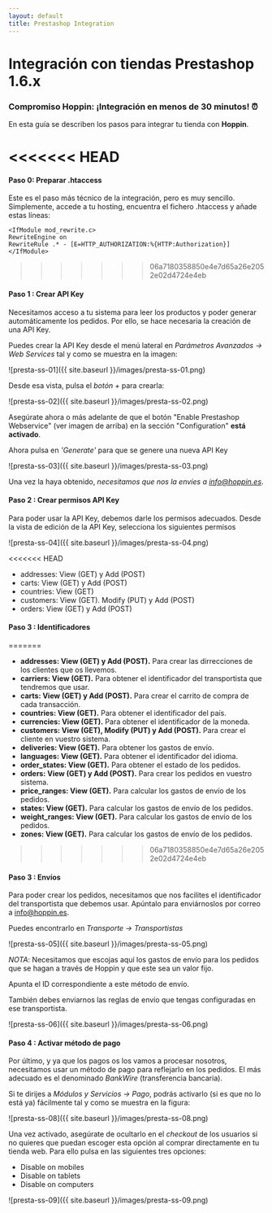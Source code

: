```yaml
---
layout: default
title: Prestashop Integration
---
```


# Integración con tiendas Prestashop 1.6.x
### Compromiso Hoppin: ¡Integración en menos de 30 minutos! :alarm_clock:

En esta guía se describen los pasos para integrar tu tienda con **Hoppin**.  

<<<<<<< HEAD
=======
#### Paso 0: Preparar .htaccess

Este es el paso más técnico de la integración, pero es muy sencillo. Simplemente, accede a tu hosting, encuentra el fichero .htaccess y añade estas líneas:

```
<IfModule mod_rewrite.c>
RewriteEngine on
RewriteRule .* - [E=HTTP_AUTHORIZATION:%{HTTP:Authorization}]
</IfModule>
```

>>>>>>> 06a7180358850e4e7d65a26e2052e02d4724e4eb
#### Paso 1 : Crear API Key

Necesitamos acceso a tu sistema para leer los productos y poder generar automáticamente los pedidos. Por ello, se hace necesaria la creación de una API Key.

Puedes crear la API Key desde el menú lateral en *Parámetros Avanzados -> Web Services* tal y como se muestra en la imagen:

![presta-ss-01]({{ site.baseurl }}/images/presta-ss-01.png)

Desde esa vista, pulsa el *botón +* para crearla:

![presta-ss-02]({{ site.baseurl }}/images/presta-ss-02.png)

Asegúrate ahora o más adelante de que el botón "Enable Prestashop Webservice" (ver imagen de arriba) en la sección "Configuration" **está activado**.

Ahora pulsa en *'Generate'* para que se genere una nueva API Key

![presta-ss-03]({{ site.baseurl }}/images/presta-ss-03.png)

Una vez la haya obtenido, *necesitamos que nos la envíes a info@hoppin.es*. 




#### Paso 2 : Crear permisos API Key

Para poder usar la API Key, debemos darle los permisos adecuados. Desde la vista de edición de la API Key, selecciona los siguientes permisos

![presta-ss-04]({{ site.baseurl }}/images/presta-ss-04.png)

<<<<<<< HEAD
* addresses: View (GET) y Add (POST)
* carts: View (GET) y Add (POST)
* countries: View (GET)
* customers: View (GET). Modify (PUT) y Add (POST)
* orders: View (GET) y Add (POST)



#### Paso 3 : Identificadores
=======
* **addresses: View (GET) y Add (POST).** Para crear las dirrecciones de los clientes que os llevemos.
* **carriers: View (GET).** Para obtener el identificador del transportista que tendremos que usar.
* **carts: View (GET) y Add (POST).** Para crear el carrito de compra de cada transacción.
* **countries: View (GET).** Para obtener el identificador del país.
* **currencies: View (GET).** Para obtener el identificador de la moneda.
* **customers: View (GET), Modify (PUT) y Add (POST).** Para crear el cliente en vuestro sistema.
* **deliveries: View (GET).** Para obtener los gastos de envío.
* **languages: View (GET).** Para obtener el identificador del idioma.
* **order_states: View (GET).** Para obtener el estado de los pedidos.
* **orders: View (GET) y Add (POST).** Para crear los pedidos en vuestro sistema.  
* **price_ranges: View (GET).** Para calcular los gastos de envío de los pedidos.
* **states: View (GET).** Para calcular los gastos de envío de los pedidos.
* **weight_ranges: View (GET).** Para calcular los gastos de envío de los pedidos.
* **zones: View (GET).** Para calcular los gastos de envío de los pedidos.
>>>>>>> 06a7180358850e4e7d65a26e2052e02d4724e4eb


#### Paso 3 : Envíos

Para poder crear los pedidos, necesitamos que nos facilites el identificador del transportista que debemos usar. Apúntalo para enviárnoslos por correo a info@hoppin.es.

Puedes encontrarlo en *Transporte -> Transportistas*

![presta-ss-05]({{ site.baseurl }}/images/presta-ss-05.png)

*NOTA*: Necesitamos que escojas aquí los gastos de envío para los pedidos que se hagan a través de Hoppin y que este sea un valor fijo.

Apunta el ID correspondiente a este método de envío.  

También debes enviarnos las reglas de envío que tengas configuradas en ese transportista.

![presta-ss-06]({{ site.baseurl }}/images/presta-ss-06.png)    
  
#### Paso 4 : Activar método de pago

Por último, y ya que los pagos os los vamos a procesar nosotros, necesitamos usar un método de pago para reflejarlo en los pedidos. El más adecuado es el denominado *BankWire* (transferencia bancaria).

Si te dirijes a *Módulos y Servicios -> Pago*, podrás activarlo (si es que no lo está ya) fácilmente tal y como se muestra en la figura:

![presta-ss-08]({{ site.baseurl }}/images/presta-ss-08.png)

Una vez activado, asegúrate de ocultarlo en el *checkout* de los usuarios si no quieres que puedan escoger esta opción al comprar directamente en tu tienda web. Para ello pulsa en las siguientes tres opciones:

* Disable on mobiles
* Disable on tablets
* Disable on computers

![presta-ss-09]({{ site.baseurl }}/images/presta-ss-09.png)


